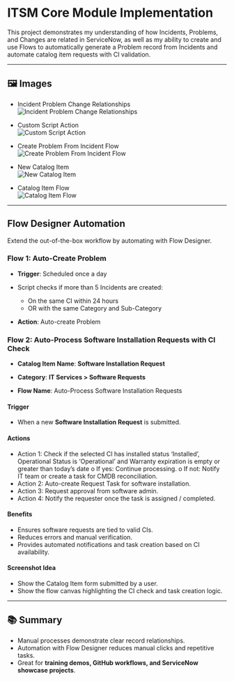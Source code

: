 # ITSM Core Module Implementation

This project demonstrates my understanding of how Incidents, Problems, and Changes are related in ServiceNow, as well as my ability to create and use Flows to automatically generate a Problem record from Incidents and automate catalog item requests with CI validation.

---

## 🖼️ Images

- Incident Problem Change Relationships  
  ![Incident Problem Change Relationships](images/Incident_Problem_Change_Relationsships_in_ServiceNow.png)

- Custom Script Action  
  ![Custom Script Action](images/custom_select_incidents_for_problem_SCRIPT_ACTION.png)

- Create Problem From Incident Flow  
  ![Create Problem From Incident Flow](images/custom_create_problem_for_recurring_incident_FLOW.png)

- New Catalog Item  
  ![New Catalog Item](images/request_software_installation.png)

- Catalog Item Flow  
  ![Catalog Item Flow](images/auto_process_software_installation_requests.png)

---

## Flow Designer Automation

Extend the out-of-the-box workflow by automating with Flow Designer.

### Flow 1: Auto-Create Problem

- **Trigger**: Scheduled once a day
- Script checks if more than 5 Incidents are created:

  - On the same CI within 24 hours
  - OR with the same Category and Sub-Category

- **Action**: Auto-create Problem

### Flow 2: Auto-Process Software Installation Requests with CI Check

- **Catalog Item Name**: **Software Installation Request**
- **Category**: **IT Services > Software Requests**

- **Flow Name**: Auto-Process Software Installation Requests

#### Trigger

- When a new **Software Installation Request** is submitted.

#### Actions

- Action 1: Check if the selected CI has installed status ‘Installed’, Operational Status is ‘Operational’ and Warranty expiration is empty or greater than today’s date
  o If yes: Continue processing.
  o If not: Notify IT team or create a task for CMDB reconciliation.
- Action 2: Auto-create Request Task for software installation.
- Action 3: Request approval from software admin.
- Action 4: Notify the requester once the task is assigned / completed.

#### Benefits

- Ensures software requests are tied to valid CIs.
- Reduces errors and manual verification.
- Provides automated notifications and task creation based on CI availability.

#### Screenshot Idea

- Show the Catalog Item form submitted by a user.
- Show the flow canvas highlighting the CI check and task creation logic.

---

## 📚 Summary

- Manual processes demonstrate clear record relationships.
- Automation with Flow Designer reduces manual clicks and repetitive tasks.
- Great for **training demos, GitHub workflows, and ServiceNow showcase projects**.
